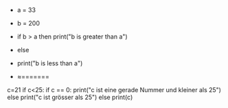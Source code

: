 - a = 33
- b = 200
- if b > a
  then 
     print("b is greater than a")
- else
-   print("b is less than a")
   

- ≈=======


c=21
if c<25:
   if c == 0:
       print("c ist eine gerade Nummer und kleiner als 25")
   else print("c ist grösser als 25")
else
   print(c)
